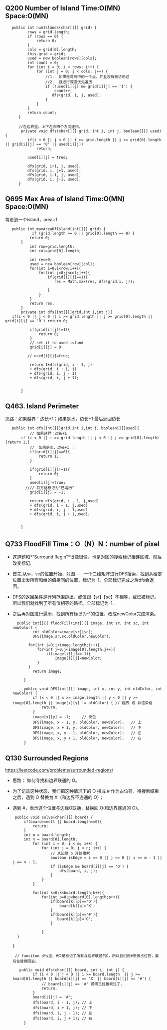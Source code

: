 ## Q200 Number of Island Time:O(MN) Space:O(MN)

       public int numIslands(char[][] grid) {
              rows = grid.length;
              if (rows == 0) {
                  return 0;
              }
              cols = grid[0].length;
              this.grid = grid;
              used = new boolean[rows][cols];
              int count = 0;
              for (int i = 0; i < rows; i++) {
                  for (int j = 0; j < cols; j++) {
                      //1.  如果是岛屿中的一个点，并且没有被访问过
                      //2.  就进行深度优先遍历
                      if (!used[i][j] && grid[i][j] == '1') {
                          count++;
                         dfs(grid, i, j, used);
                      }
                  }
              }
              return count;
          }

          //在边界里，上下左右四个方向递归。 
           private void dfs(char[][] grid, int i, int j, boolean[][] used) {
              if(i < 0 || j < 0 || i >= grid.length || j >= grid[0].length || grid[i][j] == '0' || used[i][j])
                  return;

              used[i][j] = true;

              dfs(grid, i+1, j, used);
              dfs(grid, i, j+1, used);
              dfs(grid, i-1, j, used);
              dfs(grid, i, j-1, used);
          }

    
## Q695 Max Area of Island Time:O(MN) Space:O(MN)
每走到一个island，area+1

       public int maxAreaOfIsland(int[][] grid) {
                if (grid.length == 0 || grid[0].length == 0) {
               return 0;
           }
               int row=grid.length;
               int col=grid[0].length;

               int res=0;
               used = new boolean[row][col];
               for(int i=0;i<row;i++){
                   for(int j=0;j<col;j++){
                       if(grid[i][j]==1){
                          res = Math.max(res, dfs(grid,i, j));

                       }
                   }
               }
               return res;
           }
           private int dfs(int[][]grid,int i,int j){
       if(i < 0 || j < 0 || i >= grid.length || j >= grid[0].length || grid[i][j] == '0') return 0;

               if(grid[i][j]!=1){
                   return 0;
               }
               // set it to used island
               grid[i][j] = 0;

              // used[i][j]=true;

               return 1+dfs(grid, i - 1, j)
               + dfs(grid, i + 1, j)
               + dfs(grid, i, j - 1)
               + dfs(grid, i, j + 1);


           }


## Q463. Island Perimeter
思路：如果越界：边长+1；如果是水，边长+1 最后返回边长

       public int dfs(int[][]grid,int i,int j, boolean[][]used){
               // 如果越界：边长+1
           if (i < 0 || i >= grid.length || j < 0 || j >= grid[0].length) {return 1;}
               //  如果是水，边长+1 ：
               if(grid[i][j]==0){
                   return 1;
               } 

               if(grid[i][j]!=1){
                   return 0;
               }
               used[i][j]=true;
             //// 将方格标记为"已遍历"
               grid[i][j] = -1;

               return dfs(grid, i - 1, j,used)
               + dfs(grid, i + 1, j,used)
               + dfs(grid, i, j - 1,used)
               + dfs(grid, i, j + 1,used);


           }


## Q733 FloodFill Time：O（N）N：number of pixel

* 这道题和*“Surround Regin”*很像很像，也是对图的搜索标记相连区域，然后改变标记. 
* 首先,从sr，sc的位置开始，对图——一个二维矩阵进行DFS搜索，找到从给定位置出发所有和给的值相同的位置，标记为-1。全部标记完成之后dfs会返回。
* DFS的返回条件是行列范围跳出，或值跟【sr】【sc】不相等，或已被标记。 所以我们就找到了所有值相等的路径。全部标记为-1.
* 之后再对图进行遍历，找到所有标记为-1的位置，改成newColor完成渲染。 

        public int[][] floodFill(int[][] image, int sr, int sc, int newColor) {
               int oldColor=image[sr][sc];
               DFS(image,sr,sc,oldColor,newColor);

             for(int i=0;i<image.length;i++){
                 for(int j=0;j<image[0].length;j++){
                     if(image[i][j]==-1){
                         image[i][j]=newColor;
                 }
             }
               return image;

           }

           public void DFS(int[][] image, int x, int y, int oldColor, int newColor) {
               if (x < 0 || x >= image.length || y < 0 || y >= image[0].length || image[x][y] != oldColor) { // 越界 或 非渲染格
                   return;
               }
               image[x][y] = -1;     // 换色
               DFS(image, x - 1, y, oldColor, newColor);   // 上
               DFS(image, x + 1, y, oldColor, newColor);   // 下
               DFS(image, x, y - 1, oldColor, newColor);   // 左
               DFS(image, x, y + 1, oldColor, newColor);   // 右
           }


## Q130 Surrounded Regions
https://leetcode.com/problems/surrounded-regions/

* 思路： 如何寻找和边界联通的 O。 
* 为了记录这种状态，我们把这种情况下的 O 换成 # 作为占位符，待搜索结束之后，遇到 O 替换为 X（和边界不连通的 O）；
* 遇到 #，表示这个位置与边缘O联通，替换回 O(和边界连通的 O)。


       public void solve(char[][] board) {
           if(board==null || board.length==0){
               return;
           }  
           int m = board.length;
           int n = board[0].length;
               for (int i = 0; i < m; i++) {
                   for (int j = 0; j < n; j++) {
                       // 从边缘 o 开始搜索
                       boolean isEdge = i == 0 || j == 0 || i == m - 1 || j == n - 1;
                       if (isEdge && board[i][j] == 'O') {
                           dfs(board, i, j);
                       }
                   }
               }

               for(int k=0;k<board.length;k++){
                   for(int p=0;p<board[0].length;p++){
                       if(board[k][p]=='O'){
                           board[k][p]='X';
                       }
                       if(board[k][p]=='#'){
                          board[k][p]='O';
                       }

                   }
        }
        
    }

       // funciton dfs里，#只是标记了所有与边界联通的O，所以我们用#来做占位符，最后在替换回去。

         public void dfs(char[][] board, int i, int j) {
               if (i < 0 || j < 0 || i >= board.length  || j >= board[0].length || board[i][j] == 'X' || board[i][j] == '#') {
                   // board[i][j] == '#' 说明已经搜索过了. 
                   return;
               }
               board[i][j] = '#';
               dfs(board, i - 1, j); // 上
               dfs(board, i + 1, j); // 下
               dfs(board, i, j - 1); // 左
               dfs(board, i, j + 1); // 右
           }


